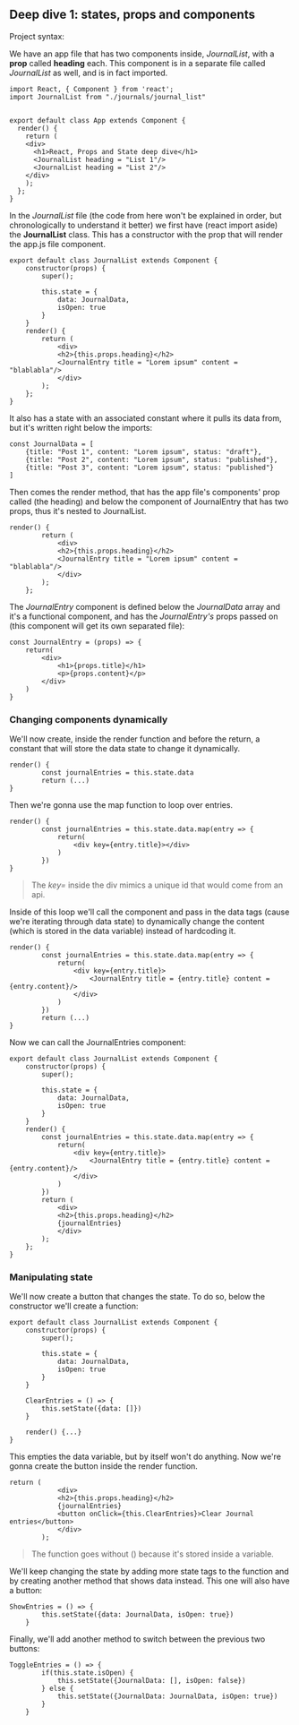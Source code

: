 ## Deep dive 1: states, props and components

Project syntax:

We have an app file that has two components inside, *JournalList*, with a **prop** called **heading** each. This component is in a separate file called *JournalList* as well, and is in fact imported.

```
import React, { Component } from 'react';
import JournalList from "./journals/journal_list"


export default class App extends Component {
  render() {
    return (
    <div>
      <h1>React, Props and State deep dive</h1>
      <JournalList heading = "List 1"/>  
      <JournalList heading = "List 2"/>  
    </div>
    );
  };
}
```

In the *JournalList* file (the code from here won't be explained in order, but chronologically to understand it better) we first have (react import aside) the **JournalList** class. This has a constructor with the prop that will render the app.js file component. 

```
export default class JournalList extends Component {
    constructor(props) {
        super();

        this.state = {
            data: JournalData,
            isOpen: true
        }
    }
    render() {
        return (
            <div>
            <h2>{this.props.heading}</h2>
            <JournalEntry title = "Lorem ipsum" content = "blablabla"/>
            </div>
        );
    };
}
```

It also has a state with an associated constant where it pulls its data from, but it's written right below the imports:

```
const JournalData = [
    {title: "Post 1", content: "Lorem ipsum", status: "draft"},
    {title: "Post 2", content: "Lorem ipsum", status: "published"},
    {title: "Post 3", content: "Lorem ipsum", status: "published"}
]
```

Then comes the render method, that has the app file's components' prop called (the heading) and below the component of JournalEntry that has two props, thus it's nested to JournalList. 

```
render() {
        return (
            <div>
            <h2>{this.props.heading}</h2>
            <JournalEntry title = "Lorem ipsum" content = "blablabla"/>
            </div>
        );
    };

```

The *JournalEntry* component is defined below the *JournalData* array and it's a functional component, and has the *JournalEntry's* props passed on (this component will get its own separated file):

```
const JournalEntry = (props) => {
    return(
        <div>
            <h1>{props.title}</h1>
            <p>{props.content}</p>
        </div>
    )
}
```

### Changing components dynamically

 We'll now create, inside the render function and before the return, a constant that will store the data state to change it dynamically.

```
render() {
        const journalEntries = this.state.data
        return (...)
}
```

Then we're gonna use the map function to loop over entries.

```
render() {
        const journalEntries = this.state.data.map(entry => {
            return(
                <div key={entry.title}></div>
            )
        })
}
```
> The *key=* inside the div mimics a unique id that would come from an api. 

Inside of this loop we'll call the component and pass in the data tags (cause we're iterating through data state) to dynamically change the content (which is stored in the data variable) instead of hardcoding it.

```
render() {
        const journalEntries = this.state.data.map(entry => {
            return(
                <div key={entry.title}>
                    <JournalEntry title = {entry.title} content = {entry.content}/>
                </div>
            )
        })
        return (...)
}
```

Now we can call the JournalEntries component:

```
export default class JournalList extends Component {
    constructor(props) {
        super();

        this.state = {
            data: JournalData,
            isOpen: true
        }
    }
    render() {
        const journalEntries = this.state.data.map(entry => {
            return(
                <div key={entry.title}>
                    <JournalEntry title = {entry.title} content = {entry.content}/>
                </div>
            )
        })
        return (
            <div>
            <h2>{this.props.heading}</h2>
            {journalEntries}
            </div>
        );
    };
}
```

### Manipulating state

We'll now create a button that changes the state. To do so, below the constructor we'll create a function:

```
export default class JournalList extends Component {
    constructor(props) {
        super();

        this.state = {
            data: JournalData,
            isOpen: true
        }
    }

    ClearEntries = () => {
        this.setState({data: []})
    }

    render() {...}
}
```

This empties the data variable, but by itself won't do anything. Now we're gonna create the button inside the render function. 

```
return (
            <div>
            <h2>{this.props.heading}</h2>
            {journalEntries}
            <button onClick={this.ClearEntries}>Clear Journal entries</button>
            </div>
        );
```

> The function goes without () because it's stored inside a variable.

We'll keep changing the state by adding more state tags to the function and by creating another method that shows data instead. This one will also have a button:

```
ShowEntries = () => {
        this.setState({data: JournalData, isOpen: true})
    }
```

Finally, we'll add another method to switch between the previous two buttons:

```
ToggleEntries = () => {
        if(this.state.isOpen) {
            this.setState({JournalData: [], isOpen: false})
        } else {
            this.setState({JournalData: JournalData, isOpen: true})
        }
    }
```